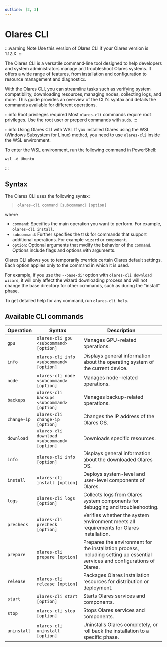 ```yaml
---
outline: [2, 3]
---
```

# Olares CLI

:::warning Note
Use this version of Olares CLI if your Olares version is 1.12.X.
:::

The Olares CLI is a versatile command-line tool designed to help developers and system administrators manage and troubleshoot Olares systems. It offers a wide range of features, from installation and configuration to resource management and diagnostics.

With the Olares CLI, you can streamline tasks such as verifying system compatibility, downloading resources, managing nodes, collecting logs, and more. This guide provides an overview of the CLI's syntax and details the commands available for different operations.

:::info Root privileges required
Most `olares-cli` commands require root privileges. Use the root user or prepend commands with `sudo`.
:::

:::info Using Olares CLI with WSL
If you installed Olares using the WSL (Windows Subsystem for Linux) method, you need to use `olares-cli` inside the WSL environment.

To enter the WSL environment, run the following command in PowerShell:

```powershell
wsl -d Ubuntu
```
:::

## Syntax
The Olares CLI uses the following syntax:

> `olares-cli command [subcommand] [option]`

where
- `command`: Specifies the main operation you want to perform. For example, `olares-cli install`.
- `subcommand`: Further specifies the task for commands that support additional operations. For example, `wizard` or `component`.
- `option`: Optional arguments that modify the behavior of the `command`. Options include flags and options with arguments.

Olares CLI allows you to temporarily override certain Olares default settings. Each option applies only to the command in which it is used.

For example, if you use the `--base-dir` option with `olares-cli download wizard`, it will only affect the wizard downloading process and will not change the base directory for other commands, such as during the "install" phase.

To get detailed help for any command, run `olares-cli help`.

## Available CLI commands

| Operation          | Syntax                                             | Description                                                                                                                  |
|--------------------|----------------------------------------------------|------------------------------------------------------------------------------------------------------------------------------|
| `gpu`              | `olares-cli gpu <subcommand> [option]`             | Manages GPU-related operations.                                                                                              |
| `info`             | `olares-cli info <subcommand> [option]`     | Displays general information about the operating system of the current device.                                               |
| `node`             | `olares-cli node <subcommand> [option]`            | Manages node-related operations.                                                                                             |
| `backups`   | `olares-cli backups <subcommand> [option]`  | Manages backup-related operations.                                                                                           |
| `change-ip` | `olares-cli change-ip [option]`             | Changes the IP address of the Olares OS.                                                                                     |
| `download`  | `olares-cli download <subcommand> [option]` | Downloads specific resources.                                                                                                |
| `info`      | `olares-cli info [option]`                  | Displays general information about the downloaded Olares OS.                                                                 |
| `install`   | `olares-cli install [option]`               | Deploys system-level and user-level components of Olares.                                                                    |
| `logs`      | `olares-cli logs [option]`                  | Collects logs from Olares system components for debugging and troubleshooting.                                               |
| `precheck`  | `olares-cli precheck [option]`              | Verifies whether the system environment meets all requirements for Olares installation.                                      |
| `prepare`   | `olares-cli prepare [option]`               | Prepares the environment for the installation process, including setting up essential services and configurations of Olares. |
| `release`   | `olares-cli release [option]`               | Packages Olares installation resources for distribution or deployment.                                                       |
| `start`     | `olares-cli start [option]`                 | Starts Olares services and components.                                                                                       |
| `stop`      | `olares-cli stop [option]`                  | Stops Olares services and components.                                                                                        |
| `uninstall` | `olares-cli uninstall [option]`             | Uninstalls Olares completely, or roll back the installation to a specific phase.                                             |

